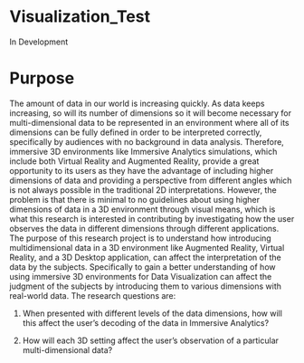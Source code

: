 # Visualization_Test
In Development

# Purpose
The amount of data in our world is increasing quickly. As data keeps increasing, so will its number of dimensions so it will become necessary for multi-dimensional data to be represented in an environment where all of its dimensions can be fully defined in order to be interpreted correctly, specifically by audiences with no background in data analysis. Therefore, immersive 3D environments like Immersive Analytics simulations, which include both Virtual Reality and Augmented Reality, provide a great opportunity to its users as they have the advantage of including higher dimensions of data and providing a perspective from different angles which is not always possible in the traditional 2D interpretations. However, the problem is that there is minimal to no guidelines about using higher dimensions of data in a 3D environment through visual means, which is what this research is interested in contributing by investigating how the user observes the data in different dimensions through different applications. The purpose of this research project is to understand how introducing multidimensional data in a 3D environment like Augmented Reality, Virtual Reality, and a 3D Desktop application, can affect the interpretation of the data by the subjects. Specifically to gain a better understanding of how using immersive 3D environments for Data Visualization can affect the judgment of the subjects by introducing them to various dimensions with real-world data. The research questions are:

1. When presented with different levels of the data dimensions, how will this affect the user’s decoding of the data in Immersive Analytics?

2. How will each 3D setting affect the user’s observation of a particular multi-dimensional data?
